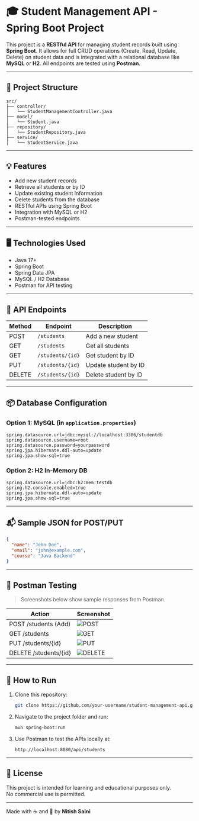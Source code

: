 # 🎓 Student Management API - Spring Boot Project

This project is a **RESTful API** for managing student records built using **Spring Boot**. It allows for full CRUD operations (Create, Read, Update, Delete) on student data and is integrated with a relational database like **MySQL** or **H2**. All endpoints are tested using **Postman**.

---

## 📁 Project Structure

```
src/
├── controller/
│   └── StudentManagementController.java
├── model/
│   └── Student.java
├── repository/
│   └── StudentRepository.java
├── service/
│   └── StudentService.java
```

---

## 💡 Features

- Add new student records
- Retrieve all students or by ID
- Update existing student information
- Delete students from the database
- RESTful APIs using Spring Boot
- Integration with MySQL or H2
- Postman-tested endpoints

---

## 🖥️ Technologies Used

- Java 17+  
- Spring Boot  
- Spring Data JPA  
- MySQL / H2 Database  
- Postman for API testing

---

## 🔌 API Endpoints

| Method | Endpoint           | Description               |
|--------|--------------------|---------------------------|
| POST   | `/students`        | Add a new student         |
| GET    | `/students`        | Get all students          |
| GET    | `/students/{id}`   | Get student by ID         |
| PUT    | `/students/{id}`   | Update student by ID      |
| DELETE | `/students/{id}`   | Delete student by ID      |

---

## 📦 Database Configuration

### Option 1: MySQL (in `application.properties`)
```properties
spring.datasource.url=jdbc:mysql://localhost:3306/studentdb
spring.datasource.username=root
spring.datasource.password=yourpassword
spring.jpa.hibernate.ddl-auto=update
spring.jpa.show-sql=true
```

### Option 2: H2 In-Memory DB
```properties
spring.datasource.url=jdbc:h2:mem:testdb
spring.h2.console.enabled=true
spring.jpa.hibernate.ddl-auto=update
spring.jpa.show-sql=true
```

---

## 📬 Sample JSON for POST/PUT

```json
{
  "name": "John Doe",
  "email": "john@example.com",
  "course": "Java Backend"
}
```

---

## 🧪 Postman Testing

> Screenshots below show sample responses from Postman.

| Action        | Screenshot |
|---------------|------------|
| POST /students (Add) | ![POST](https://github.com/user-attachments/assets/f08cd723-3564-4125-b5e0-30f9729b657c) |
| GET /students | ![GET](https://github.com/user-attachments/assets/1fd7b96f-3c73-4678-b164-4c3e07e9d480) |
| PUT /students/{id} | ![PUT](https://github.com/user-attachments/assets/c89a87c7-acb9-4b4c-857b-02bf5da7cc1e) |
| DELETE /students/{id} | ![DELETE](https://github.com/user-attachments/assets/19658333-8dd9-4ae4-8be6-e03e82f7e171) |

---

## 🚀 How to Run

1. Clone this repository:
   ```bash
   git clone https://github.com/your-username/student-management-api.git
   ```
2. Navigate to the project folder and run:
   ```bash
   mvn spring-boot:run
   ```

3. Use Postman to test the APIs locally at:
   ```
   http://localhost:8080/api/students
   ```

---

## 📄 License

This project is intended for learning and educational purposes only.  
No commercial use is permitted.

---

Made with ☕ and 🧠 by **Nitish Saini**
